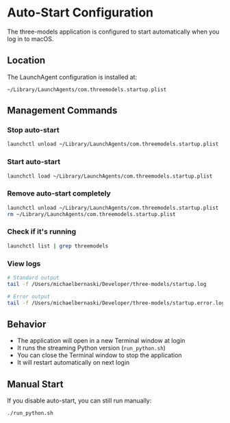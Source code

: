 # Auto-Start Configuration

The three-models application is configured to start automatically when you log in to macOS.

## Location

The LaunchAgent configuration is installed at:
```
~/Library/LaunchAgents/com.threemodels.startup.plist
```

## Management Commands

### Stop auto-start
```bash
launchctl unload ~/Library/LaunchAgents/com.threemodels.startup.plist
```

### Start auto-start
```bash
launchctl load ~/Library/LaunchAgents/com.threemodels.startup.plist
```

### Remove auto-start completely
```bash
launchctl unload ~/Library/LaunchAgents/com.threemodels.startup.plist
rm ~/Library/LaunchAgents/com.threemodels.startup.plist
```

### Check if it's running
```bash
launchctl list | grep threemodels
```

### View logs
```bash
# Standard output
tail -f /Users/michaelbernaski/Developer/three-models/startup.log

# Error output
tail -f /Users/michaelbernaski/Developer/three-models/startup.error.log
```

## Behavior

- The application will open in a new Terminal window at login
- It runs the streaming Python version (`run_python.sh`)
- You can close the Terminal window to stop the application
- It will restart automatically on next login

## Manual Start

If you disable auto-start, you can still run manually:
```bash
./run_python.sh
```